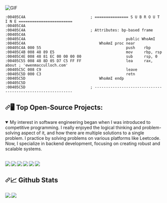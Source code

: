 <img src="https://s10.gifyu.com/images/S56TF.gif" alt="GIF">

```assembly 
:00405C4A                             ; =============== S U B R O U T I N E ========================
:00405C4A
:00405C4A                             ; Attributes: bp-based frame
:00405C4A
:00405C4A                                             public WhoAmI
:00405C4A                                 WhoAmI proc near
:00405C4A 000 55                                      push    rbp
:00405C4B 008 48 89 E5                                mov     rbp, rsp
:00405C4E 008 48 81 EC 00 00 00 00                    sub     rsp, 0
:00405C55 008 48 8D 05 D7 C5 FF FF                    lea     rax, about ; 'ewenmacculloch.com'
:00405C5C 008 C9                                      leave
:00405C5D 000 C3                                      retn
:00405C5D                                 WhoAmI endp
:00405C5D
:00405C5D                             ; ------------------------------------------------------------
```
<h2 dir="auto"><a id="user-content-machine-learning" class="anchor" aria-hidden="true" href="#machine-learning"><svg class="octicon octicon-link" viewBox="0 0 16 16" version="1.1" width="16" height="16" aria-hidden="true"><path d="m7.775 3.275 1.25-1.25a3.5 3.5 0 1 1 4.95 4.95l-2.5 2.5a3.5 3.5 0 0 1-4.95 0 .751.751 0 0 1 .018-1.042.751.751 0 0 1 1.042-.018 1.998 1.998 0 0 0 2.83 0l2.5-2.5a2.002 2.002 0 0 0-2.83-2.83l-1.25 1.25a.751.751 0 0 1-1.042-.018.751.751 0 0 1-.018-1.042Zm-4.69 9.64a1.998 1.998 0 0 0 2.83 0l1.25-1.25a.751.751 0 0 1 1.042.018.751.751 0 0 1 .018 1.042l-1.25 1.25a3.5 3.5 0 1 1-4.95-4.95l2.5-2.5a3.5 3.5 0 0 1 4.95 0 .751.751 0 0 1-.018 1.042.751.751 0 0 1-1.042.018 1.998 1.998 0 0 0-2.83 0l-2.5 2.5a1.998 1.998 0 0 0 0 2.83Z"></path></svg></a>🖥️ Top Open-Source Projects:</h2>

<details open="">
  <summary>My interest in software engineering began when I was introduced to competitive programming. I really enjoyed the logical thinking and problem-solving aspect of it, and how there are multiple solutions to a single problem. I practice by solving problems on various platforms like Leetcode. Now, I specialize in backend development, focusing on creating robust and scalable systems.
  </summary>
  <br>
  <p dir="auto">
    <a href="https://github.com/Frost-Lord/HaskMate">
    <img align="left" src="https://github-readme-stats.vercel.app/api/pin/?username=Frost-Lord&repo=HaskMate&bg_color=0c1014&theme=dark" style="max-width: 100%;">
    </a>
    <a href="https://github.com/Frost-Lord/FrostLink">
    <img align="left" src="https://github-readme-stats.vercel.app/api/pin/?username=Frost-Lord&repo=FrostLink&bg_color=0c1014&theme=dark" style="max-width: 100%;">
    </a>
    <a href="https://github.com/Frost-Lord/LogShield">
    <img align="left" src="https://github-readme-stats.vercel.app/api/pin/?username=Frost-Lord&repo=LogShield&bg_color=0c1014&theme=dark" style="max-width: 100%;">
    </a>
    <a href="https://github.com/Frost-Lord/ArcticAxis">
    <img align="left" src="https://github-readme-stats.vercel.app/api/pin/?username=Frost-Lord&repo=ArcticAxis&bg_color=0c1014&theme=dark" style="max-width: 100%;">
    </a>
    <a href="https://github.com/Frost-Lord/SketchCalc">
    <img align="left" src="https://github-readme-stats.vercel.app/api/pin/?username=Frost-Lord&repo=SketchCalc&bg_color=0c1014&theme=dark" style="max-width: 100%;">
    </a>
    <a href="https://github.com/Frost-Lord/NeuralGraph">
    <img align="left" src="https://github-readme-stats.vercel.app/api/pin/?username=Frost-Lord&repo=NeuralGraph&bg_color=0c1014&theme=dark" style="max-width: 100%;">
    </a>
  </p>
</details><br clear="left"/>
    
<h2 dir="auto"><a id="user-content--github-stats" class="anchor" aria-hidden="true" href="#-github-stats"><svg class="octicon octicon-link" viewBox="0 0 16 16" version="1.1" width="16" height="16" aria-hidden="true"><path d="m7.775 3.275 1.25-1.25a3.5 3.5 0 1 1 4.95 4.95l-2.5 2.5a3.5 3.5 0 0 1-4.95 0 .751.751 0 0 1 .018-1.042.751.751 0 0 1 1.042-.018 1.998 1.998 0 0 0 2.83 0l2.5-2.5a2.002 2.002 0 0 0-2.83-2.83l-1.25 1.25a.751.751 0 0 1-1.042-.018.751.751 0 0 1-.018-1.042Zm-4.69 9.64a1.998 1.998 0 0 0 2.83 0l1.25-1.25a.751.751 0 0 1 1.042.018.751.751 0 0 1 .018 1.042l-1.25 1.25a3.5 3.5 0 1 1-4.95-4.95l2.5-2.5a3.5 3.5 0 0 1 4.95 0 .751.751 0 0 1-.018 1.042.751.751 0 0 1-1.042.018 1.998 1.998 0 0 0-2.83 0l-2.5 2.5a1.998 1.998 0 0 0 0 2.83Z"></path></svg></a><g-emoji class="g-emoji" alias="chart_with_upwards_trend" fallback-src="https://github.githubassets.com/images/icons/emoji/unicode/1f4c8.png">📈</g-emoji> Github Stats</h2>

<a href="https://github.com/Frost-Lord/">
  <img align="center" src="http://23.27.6.132:9000/top-langs/?username=Frost-Lord&langs_count=8&hide=css,scss,html,php,ejs&exclude_repo=Void-Logs,Password-manager,Discord-Proxy,Docker-code-environment,VPS-control-panel,NeuralNova,LogShield,AI-Games,BlazeDB,DocUMentor,StatusPlus&title_color=ffffff&text_color=c9cacc&icon_color=2bbc8a&bg_color=0c1014&layout=compact" style="max-width: 100%;">
</a>

<a href="https://github.com/Frost-Lord/">
  <img align="center" src="http://23.27.6.132:9000/?username=Frost-Lord&count_private=true&show_icons=true&hide_title=true&include_all_commits=true&theme=dark&bg_color=0c1014" style="max-width: 100%;">
</a>

